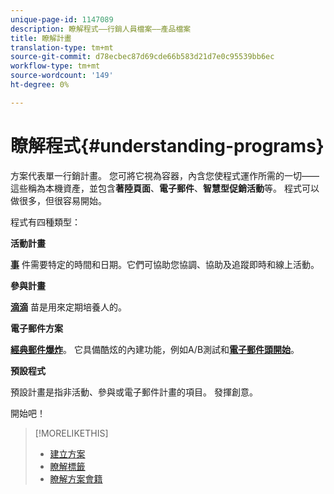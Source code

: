 ```yaml
---
unique-page-id: 1147089
description: 瞭解程式——行銷人員檔案——產品檔案
title: 瞭解計畫
translation-type: tm+mt
source-git-commit: d78ecbec87d69cde66b583d21d7e0c95539bb6ec
workflow-type: tm+mt
source-wordcount: '149'
ht-degree: 0%

---
```



# 瞭解程式{#understanding-programs}

方案代表單一行銷計畫。 您可將它視為容器，內含您使程式運作所需的一切——這些稱為本機資產，並包含&#x200B;**著陸頁面**、**電子郵件**、**智慧型促銷活動**&#x200B;等。 程式可以做很多，但很容易開始。

程式有四種類型：

**活動計畫**

**[事](/help/marketo/product-docs/demand-generation/events/understanding-events/understanding-event-programs.md)** 件需要特定的時間和日期。它們可協助您協調、協助及追蹤即時和線上活動。

**參與計畫**

**[滴滴](/help/marketo/product-docs/email-marketing/drip-nurturing/creating-an-engagement-program/understanding-engagement-programs.md)** 苗是用來定期培養人的。

**電子郵件方案**

**[經典郵件爆炸](/help/marketo/product-docs/email-marketing/email-programs/creating-an-email-program/understanding-email-programs.md)**。 它具備酷炫的內建功能，例如A/B測試和&#x200B;**[電子郵件頭開始](/help/marketo/product-docs/email-marketing/email-programs/email-program-actions/head-start-for-email-programs.md)**。

**預設程式**

預設計畫是指非活動、參與或電子郵件計畫的項目。 發揮創意。

開始吧！

>[!MORELIKETHIS]
>
>* [建立方案](/help/marketo/product-docs/email-marketing/email-programs/creating-an-email-program/create-an-email-program.md)
>* [瞭解標籤](/help/marketo/product-docs/core-marketo-concepts/programs/working-with-programs/understanding-tags.md)
>* [瞭解方案會籍](/help/marketo/product-docs/core-marketo-concepts/programs/creating-programs/understanding-program-membership.md)

